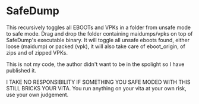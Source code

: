 # SafeDump
This recursively toggles all EBOOTs and VPKs in a folder from unsafe mode to safe mode.
Drag and drop the folder containing maidumps/vpks on top of SafeDump's executable binary.
It will toggle all unsafe eboots found, either loose (maidump) or packed (vpk), it will also take care of eboot_origin, of zips and of zipped VPKs.

This is not my code, the author didn't want to be in the spolight so I have published it.

I TAKE NO RESPONSIBILITY IF SOMETHING YOU SAFE MODED WITH THIS STILL BRICKS YOUR VITA. You run anything on your vita at your own risk, use your own judgement.